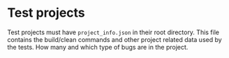# Test projects

Test projects must have `project_info.json` in their root directory.
This file contains the build/clean commands and other project related data
used by the tests. How many and which type of bugs are in the project.

